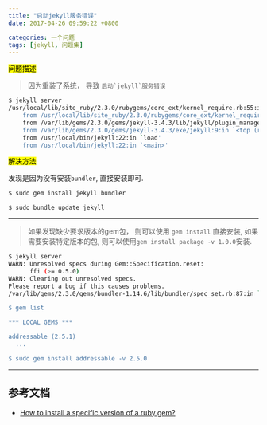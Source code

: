 ```yaml
---
title: "启动jekyll服务错误"
date: 2017-04-26 09:59:22 +0800

categories: 一个问题
tags: [jekyll, 问题集]
---
```


<mark>问题描述</mark>

>因为重装了系统， 导致 ``启动`jekyll`服务错误``
```bash
$ jekyll server
/usr/local/lib/site_ruby/2.3.0/rubygems/core_ext/kernel_require.rb:55:in `require': cannot load such file -- bundler (LoadError)
	from /usr/local/lib/site_ruby/2.3.0/rubygems/core_ext/kernel_require.rb:55:in `require'
	from /var/lib/gems/2.3.0/gems/jekyll-3.4.3/lib/jekyll/plugin_manager.rb:34:in `require_from_bundler'
	from /var/lib/gems/2.3.0/gems/jekyll-3.4.3/exe/jekyll:9:in `<top (required)>'
	from /usr/local/bin/jekyll:22:in `load'
	from /usr/local/bin/jekyll:22:in `<main>'
```

<mark>解决方法</mark>

发现是因为没有安装`bundler`, 直接安装即可.

```bash
$ sudo gem install jekyll bundler

$ sudo bundle update jekyll
```

----
>如果发现缺少要求版本的gem包， 则可以使用 `gem install` 直接安装, 如果需要安装特定版本的包, 则可以使用`gem install package -v 1.0.0`安装.

```bash
$ jekyll server
WARN: Unresolved specs during Gem::Specification.reset:
      ffi (>= 0.5.0)
WARN: Clearing out unresolved specs.
Please report a bug if this causes problems.
/var/lib/gems/2.3.0/gems/bundler-1.14.6/lib/bundler/spec_set.rb:87:in `block in materialize': Could not find addressable-2.5.0 in any of the sources (Bundler::GemNotFound)

$ gem list

*** LOCAL GEMS ***

addressable (2.5.1)
  ...

$ sudo gem install addressable -v 2.5.0
```

---
## 参考文档
- [How to install a specific version of a ruby gem?](http://stackoverflow.com/questions/17026441/how-to-install-a-specific-version-of-a-ruby-gem)
